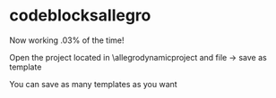 # codeblocksallegro
Now working .03% of the time!


Open the project located in \allegrodynamicproject and file -> save as template

You can save as many templates as you want
